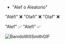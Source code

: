  - "Alef o Aleatorio"

 "Aléfi" ❌
 "Olafi" ❌
 "Olaf"  ❌

 "Alef"  ✅
 "Alefi" ✅

![BanidoWillSmithGIF](https://github.com/user-attachments/assets/777c3592-b037-44c5-850c-f2adb364bf23)

